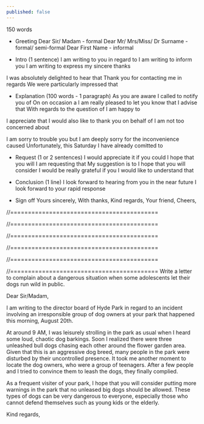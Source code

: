 ```yaml
---
published: false
---
```

150 words

- Greeting
Dear Sir/ Madam - formal
Dear Mr/ Mrs/Miss/ Dr Surname - formal/ semi-formal
Dear First Name - informal

- Intro (1 sentence)
I am writing to you in regard to
I am writing to inform you
I am writing to express my sincere thanks

I was absolutely delighted to hear that
Thank you for contacting me in regards
We were particularly impressed that

- Explanation (100 words - 1 paragraph) 
As you are aware
I called to notify you of
On on occasion a
I am really pleased to let you know that
I advise that
With regards to the question of
I am happy to

I appreciate that
I would also like to thank you on behalf of
I am not too concerned about

I am sorry to trouble you but
I am deeply sorry for the inconvenience caused
Unfortunately, this Saturday I have already comitted to

- Request (1 or 2 sentences)
I would appreciate it if you could
I hope that you will
I am requesting that
My suggestion is to
I hope that you will consider
I would be really grateful if you
I would like to understand that

- Conclusion (1 line)
I look forward to hearing from you in the near future
I look forward to your rapid response

- Sign off
Yours sincerely,
With thanks,
Kind regards,
Your friend,
Cheers,

//==========================================
<!-- You had a very good experience in a local restaurant with your family. Write a letter to a newspaper to tell them about it, describe what you liked about it, and why you think the restaurant is worth visiting.

Dear Sir/Madam,

I am writing to inform you about the excellent service that I recently received at the Pizza Italiana restaurant.

As you may know, this is a new restaurant that opened last month and as far as I know, it is the only Italians-owned in our town. I am happy to let you know that the quality of the food is excellent. Having been to Italy several times before, I knew what authentic Italian cuisine is supposed to taste like ; it is certainly not an easy standard to adhere to. Pizza Italiana did not disappoint in this regard, serving only the most freshly-baked pizzas and homemade pasta. Additionally, the ambiance when I was there was pleasant with classical Italian music, making it an ideal spot for romantic evenings.

I would appreciate it if you could publish my review of the restaurant so that more people know and have a chance to try Italian cuisine right in the heart of Hanoi.

Kind regards !-->

//==========================================
<!-- A friend wants to spend a four-week holiday in your country and has written asking for advice about the trip. Write a letter to your friend. In your letter: offer to find somewhere to stay, give advice about what to do, give information about what clothes to bring.

Dear Mark,

I was absolutely delighted to hear that you are able to finally come and visit Vietnam this Christmas. Since this will be your first time here, I'd like to offer you some pieces of advice to best prepare for it.

First of all, I advise you to look for accommodations near the West Lake area. They are near the downtown area, where most of the activities are, yet distant enough from the city center for you to not be bothered by the constant traffic noise. Next, as you may know, winter in Hanoi can get quite cold and windy. Thus, I suggest bringing warm clothes and a pair of ear warmers since you will likely be walking or commuting by motorbike a lot.

If you are interested in exploring authentic Vietnamese cuisine, please find a list of my favorite places attached; I can't wait to take you to some of them! There's also a famous beach an hour away from Hanoi that I can take you to on the weekend. Would that be something that you'll be interested in?

I look forward to seeing you!

Your friend, !-->

//==========================================
<!-- You will move to a new city because of your work. Ask some friends who live there for help finding accommodation. Tell them where you would like to live. Tell them the type of accommodation you are looking for.

Dear Alice,

I am really pleased to let you know that I will be relocating to New York at the end of November for work. Knowing that you have already lived there for more than five years, I thought I would ask you for some pieces of advice on finding a suitable place to live.

First of all, I live by myself, so realistically I don't need anything more than a single bedroom and ideally a proper kitchen. My budget is around $2,000, which as far as I know is not a lot for New York; because of this, I'm more than willing live in a shared space. My two main priorities are a safe neighborhood and close proximity to a subway station. Anything better than this is an added bonus for me as I live quite simply and frugally.

Based on the information that I have provided, which area of the city would you suggest I look into. Additionally, are there any websites or online groups that I should join for further information? I would be really grateful if you could get back to me soon. Thank you!

Your friend, !-->

//==========================================
<!-- You hired a car from a rental company and while you were driving on holiday, you have a small accident. You will have to write a report to the company to explain it. You need to explain the following:
1. Where you hired it and when? 2. Describe how the accident happened? 3. What you did after the accident?

Dear Sir/Madam,

I am writing to inform you about a minor accident that has occured to the vehicle I rented from your company.

The accident happened at around 5pm, yesterday afternoon, August the 20th. At the intersection between Main Street and Market Street, I was slowly decelerating to stop for the red light while all of a sudden the delivery person behind me decided to run the light. As he went through the tiny gap between my car and the sidewalk, his bike made contact and left a scratch on my vehicle.

The damage is minor but I thought it was something I should let you know. The person who caused the damage unfortunately did not stop to check on it, but I managed to get his plate number on my dash cam. Please let me know if you need the footage or anything else from me. I am sorry for any inconvenience caused.

Kind regards, !-->

//==========================================
<!-- You asked the bank for a new chequebook two weeks ago but you haven’t received anything. Write a letter to the manager complaining about the service. Say how and when you ordered the chequebook. Tell them when you need the chequebook by and ask the manager to send it to you before this date.

Dear Sir/Madam,

I am writing to you in regard to the chequebook request I have made two weeks ago. As of today, I still have not received it and I would like to ask for an update and an explanation for this delay.

I have submitted all of the necessary forms on August 20th via your web portal, which said that the chequebook would be delivered in seven business days. At the beginning of last week (eight business days after my first request), I have called your customer service and received the answer that there was a server error and that I would receive it within the next five days. However, today after two weeks, I still have not had it delivered to me.

I am requesting that the chequebook delivered to me as soon as possible as I need it for a very important housing payment. The deadline of the payment is approaching and I cannot afford to wait any longer.

With thanks, !-->

//==========================================
Write a letter to complain about a dangerous situation when some adolescents let their dogs run wild in public.

Dear Sir/Madam,

I am writing to the director board of Hyde Park in regard to an incident involving an irresponsible group of dog owners at your park that happened this morning, August 20th.

At around 9 AM, I was leisurely strolling in the park as usual when I heard some loud, chaotic dog barkings. Soon I realized there were three unleashed bull dogs chasing each other around the flower garden area. Given that this is an aggressive dog breed, many people in the park were disturbed by their uncontrolled presence. It took me another moment to locate the dog owners, who were a group of teenagers. After a few people and I tried to convince them to leash the dogs, they finally complied.

As a frequent visiter of your park, I hope that you will consider putting more warnings in the park that no unleased big dogs should be allowed. These types of dogs can be very dangerous to everyone, especially those who cannot defend themselves such as young kids or the elderly.

Kind regards,
